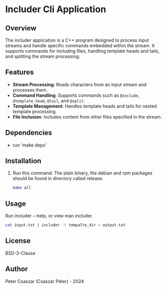 # Includer Cli Application

## Overview

The includer application is a C++ program designed to process input streams and handle specific commands embedded within the stream. It supports commands for including files, handling template heads and tails, and splitting the stream processing.

## Features

- **Stream Processing**: Reads characters from an input stream and processes them.
- **Command Handling**: Supports commands such as `@include`, `@template_head`, `@tail`, and `@split`.
- **Template Management**: Handles template heads and tails for nested template processing.
- **File Inclusion**: Includes content from other files specified in the stream.

## Dependencies

- run 'make deps'

## Installation

1. Run this command. The plain binary, the debian and rpm packages should be found in directory called release.
    ```sh
    make all
    ```
## Usage

Run includer --help, or view man includer.

```sh
cat input.txt | includer -t tempalte_dir > output.txt
```

## License

BSD-3-Clause

## Author

Peter Csaszar (Császár Péter) - 2024
